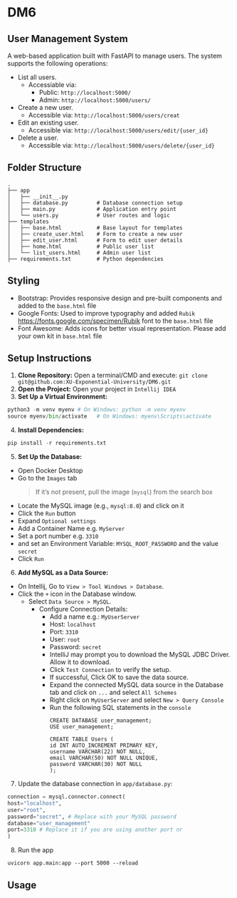 # DM6
## User Management System
A web-based application built with FastAPI to manage users. The system supports the following operations:
- List all users.
  - Accessiable via:
    - Public: `http://localhost:5000/`
    - Admin: `http://localhost:5000/users/`
- Create a new user.
  - Accessible via: `http://localhost:5000/users/creat`
- Edit an existing user.
  - Accessible via: `http://localhost:5000/users/edit/{user_id}`
- Delete a user.
  - Accessible via: `http://localhost:5000/users/delete/{user_id}`

## Folder Structure
```
.
├── app
│   ├── __init__.py
│   ├── database.py         # Database connection setup
│   ├── main.py             # Application entry point
│   └── users.py            # User routes and logic
├── templates
│   ├── base.html           # Base layout for templates
│   ├── create_user.html    # Form to create a new user
│   ├── edit_user.html      # Form to edit user details
│   ├── home.html           # Public user list
│   └── list_users.html     # Admin user list
├── requirements.txt        # Python dependencies
```

## Styling
- Bootstrap: Provides responsive design and pre-built components and added to the `base.html` file
- Google Fonts: Used to improve typography and added `Rubik` https://fonts.google.com/specimen/Rubik font to the `base.html` file 
- Font Awesome: Adds icons for better visual representation. Please add your own kit in `base.html` file

## Setup Instructions
1. **Clone Repository:** Open a terminal/CMD and execute: `git clone git@github.com:XU-Exponential-University/DM6.git`
2. **Open the Project:** Open your project in `Intellij IDEA`
3. **Set Up a Virtual Environment:** 
```python
python3 -m venv myenv # On Windows: python -m venv myenv
source myenv/bin/activate   # On Windows: myenv\Scripts\activate
```
4. **Install Dependencies:**
```python
pip install -r requirements.txt
```
5. **Set Up the Database:**
  - Open Docker Desktop
  - Go to the `Images` tab 
    > If it’s not present, pull the image (`mysql`) from the search box
  - Locate the MySQL image (e.g., `mysql:8.0`) and click on it
  - Click the `Run` button
  - Expand `Optional settings`
  - Add a Container Name e.g. `MyServer`
  - Set a port number e.g. `3310`
  - and set an Environment Variable: `MYSQL_ROOT_PASSWORD` and the value `secret`
  - Click `Run`
6. **Add MySQL as a Data Source:**
  - On Intellij, Go to `View > Tool Windows > Database`.
  - Click the `+` icon in the Database window.
    - Select `Data Source > MySQL`.
      - Configure Connection Details:
        - Add a name e.g.: `MyUserServer`
        - Host: `localhost` 
        - Port: `3310` 
        - User: `root` 
        - Password: `secret`
        - IntelliJ may prompt you to download the MySQL JDBC Driver. Allow it to download.
        - Click `Test Connection` to verify the setup.
        - If successful, Click OK to save the data source.
        - Expand the connected MySQL data source in the Database tab and click on `...` and select `All Schemes`
        - Right click on `MyUserServer` and select `New > Query Console`
        - Run the following SQL statements in the `console`
          ```mysql
          CREATE DATABASE user_management;
          USE user_management;
        
          CREATE TABLE Users (
          id INT AUTO_INCREMENT PRIMARY KEY,
          username VARCHAR(22) NOT NULL,
          email VARCHAR(50) NOT NULL UNIQUE,
          password VARCHAR(30) NOT NULL
          );
          ```
7. Update the database connection in `app/database.py`:
  ```python
  connection = mysql.connector.connect(
  host="localhost",
  user="root",
  password="secret", # Replace with your MySQL password
  database="user_management"
  port=3310 # Replace it if you are using another port nr
  )
  ```
8. Run the app
  ```shell
  uvicorn app.main:app --port 5000 --reload
  ```
## Usage
